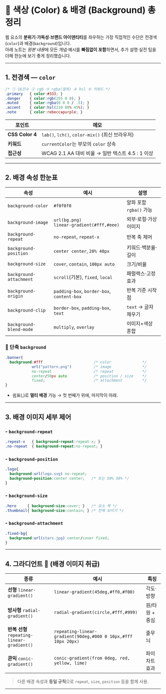 # 🎨 색상 (Color) & 배경 (Background) 총정리

웹 요소의 **분위기·가독성·브랜드 아이덴티티**를 좌우하는 가장 직접적인 수단은 전경색(`color`)과 배경(`background`)입니다.  
아래 노트는 *원본 내용*에 모든 개념·예시를 **빠짐없이 포함**하면서, 추가 설명·실전 팁을 더해 한눈에 보기 좋게 정리했습니다.

---

## 1. 전경색 — `color`

```css
/* ① 16진수 ② rgb ③ rgba(알파) ④ hsl ⑤ 키워드 */
.primary   { color:#333; }
.danger    { color:rgb(255 0 0); }
.muted     { color:rgba(0 0 0 / .5); }
.accent    { color:hsl(210 80% 45%); }
.note      { color:rebeccapurple; }
```

| 포인트 | 메모 |
| ------ | ---- |
| **CSS Color 4** | `lab()`, `lch()`, `color-mix()` (최신 브라우저) |
| **키워드** | `currentColor`는 부모의 `color` 상속 |
| **접근성** | WCAG 2.1 AA 대비 비율 → 일반 텍스트 4.5 : 1 이상 |

---

## 2. 배경 속성 한눈표

| 속성 | 예시 | 설명 |
| ---- | ---- | ---- |
| `background-color` | `#f0f0f0` | 알파 포함 `rgba()` 가능 |
| `background-image` | `url(bg.png)`<br>`linear-gradient(#fff,#eee)` | 외부·로컬·가상 이미지 |
| `background-repeat` | `no-repeat`, `repeat-x` | 반복 축 제어 |
| `background-position` | `center center`, `20% 40px` | 키워드·백분율·길이 |
| `background-size` | `cover`, `contain`, `100px auto` | 크기/비율 |
| `background-attachment` | `scroll`(기본), `fixed`, `local` | 패럴랙스·고정 효과 |
| `background-origin` | `padding-box`, `border-box`, `content-box` | 반복 기준 시작점 |
| `background-clip` | `border-box`, `padding-box`, `text` | `text` → 글자 채우기 |
| `background-blend-mode` | `multiply`, `overlay` | 이미지+색상 혼합 |

### 🔹 단축 `background`

```css
.banner{
  background:#fff                       /* color              */
            url("pattern.png")          /* image              */
            no-repeat                   /* repeat             */
            center/50px auto            /* position / size    */
            fixed;                      /* attachment         */
}
```

* 쉼표(,)로 **멀티 배경** 가능 → 첫 번째가 위에, 마지막이 아래.

---

## 3. 배경 이미지 세부 제어

### - `background-repeat`

```css
.repeat-x   { background-repeat:repeat-x; }
.no-repeat  { background-repeat:no-repeat; }
```

### - `background-position`

```css
.logo{
  background:url(logo.svg) no-repeat;
  background-position:center center;   /* 또는 50% 50% */
}
```

### - `background-size`

```css
.hero     { background-size:cover; }   /* 요소 꽉 */
.thumbnail{ background-size:contain; } /* 전체 보이기 */
```

### - `background-attachment`

```css
.fixed-bg{
  background:url(stars.jpg) center/cover fixed;
}
```

---

## 4. 그라디언트 🌈 (배경 이미지 취급)

| 종류 | 예시 | 특징 |
| ---- | ---- | ---- |
| **선형** `linear-gradient()` | `linear-gradient(45deg,#ff0,#f00)` | 각도·방향 |
| **방사형** `radial-gradient()` | `radial-gradient(circle,#fff,#999)` | 원/타원 + 중심 |
| **반복 선형** `repeating-linear-gradient()` | `repeating-linear-gradient(90deg,#000 0 10px,#fff 10px 20px)` | 줄무늬 |
| **콘익** `conic-gradient()` | `conic-gradient(from 0deg, red, yellow, lime)` | 파이차트 효과 |

> 다른 배경 속성과 **동일 규칙**으로 `repeat`, `size`, `position` 등을 함께 사용.

---
